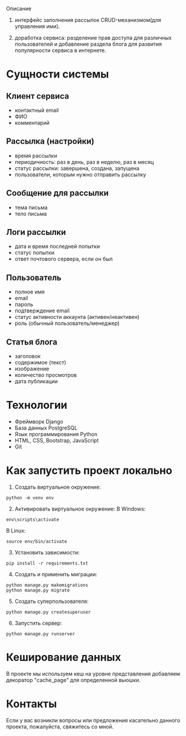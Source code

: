 Описание

1. интерфейс заполнения рассылок CRUD-механизмом(для управления ими).

2. доработка сервиса: разделение прав доступа для различных пользователей и добавление раздела блога для развития популярности сервиса в интернете. 

# Сущности системы

## Клиент сервиса

- контактный email
- ФИО
- комментарий

## Рассылка (настройки)

- время рассылки
- периодичность: раз в день, раз в неделю, раз в месяц
- статус рассылки: завершена, создана, запущена
- пользователи, которым нужно отправить рассылку

## Сообщение для рассылки

- тема письма
- тело письма

## Логи рассылки

- дата и время последней попытки
- статус попытки
- ответ почтового сервера, если он был
 
## Пользователь

- полное имя
- email
- пароль
- подтверждение email
- статус активности аккаунта (активен/неактивен)
- роль (обычный пользователь/менеджер)
 
## Статья блога
 
- заголовок
- содержимое (текст)
- изображение
- количество просмотров
- дата публикации 

# Технологии

- Фреймворк Django
- База данных PostgreSQL
- Язык программирования Python
- HTML, CSS, Bootstrap, JavaScript
- Git

# Как запустить проект локально

1. Создать виртуальное окружение:
```
python -m venv env
```
2. Активировать виртуальное окружение:
В Windows:
```
env\scripts\activate
```
В Linux:
```
source env/bin/activate
```
3. Установить зависимости:
```
pip install -r requirements.txt
```
4. Создать и применить миграции:
```
python manage.py makemigrations
python manage.py migrate
```
5. Создать суперпользователя:
```
python manage.py createsuperuser
```
6. Запустить сервер:
```
python manage.py runserver
```
# Кеширование данных

В проекте мы используем кеш на уровне представления добавляем декоратор "cache_page" для определенной вьюшки. 

# Контакты

Если у вас возникли вопросы или предложения касательно данного проекта, пожалуйста, свяжитесь со мной.
